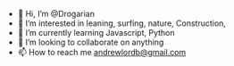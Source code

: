 - 👋 Hi, I’m @Drogarian
- 👀 I’m interested in leaning, surfing, nature, Construction, 
- 🌱 I’m currently learning Javascript, Python
- 💞️ I’m looking to collaborate on anything
- 📫 How to reach me andrewlordb@gmail.com

<!---
Drogarian/Drogarian is a ✨ special ✨ repository because its `README.md` (this file) appears on your GitHub profile.
You can click the Preview link to take a look at your changes.
--->
